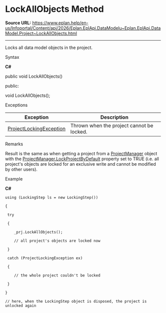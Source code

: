 # LockAllObjects Method

**Source URL:** https://www.eplan.help/en-us/Infoportal/Content/api/2026/Eplan.EplApi.DataModelu~Eplan.EplApi.DataModel.Project~LockAllObjects.html

---

Locks all data model objects in the project.

Syntax

**C#**



public void LockAllObjects()

public:

void LockAllObjects();


Exceptions

| Exception | Description |
| --- | --- |
| [ProjectLockingException](Eplan.EplApi.DataModelu~Eplan.EplApi.DataModel.ProjectLockingException.html) | Thrown when the project cannot be locked. |

Remarks

Result is the same as when getting a project from a [ProjectManager](Eplan.EplApi.DataModelu~Eplan.EplApi.DataModel.ProjectManager.html) object with the [ProjectManager.LockProjectByDefault](Eplan.EplApi.DataModelu~Eplan.EplApi.DataModel.ProjectManager~LockProjectByDefault.html) property set to TRUE (i.e. all project's objects are locked for an exclusive write and cannot be modified by other users).

Example

**C#**

```
using (LockingStep ls = new LockingStep())

{

 try

 {

 	_prj.LockAllObjects();

 	// all project's objects are locked now

 }

 catch (ProjectLockingException ex)

 {

 	// the whole project couldn't be locked

 }

}

// here, when the LockingStep object is disposed, the project is unlocked again
```
